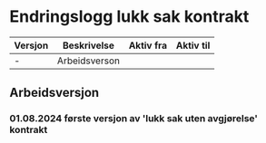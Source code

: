 # Endringslogg lukk sak kontrakt

| Versjon | Beskrivelse   | Aktiv fra  | Aktiv til |
|---------|---------------|------------|----------|
| -       | Arbeidsverson |            ||

## Arbeidsversjon 
### 01.08.2024 første versjon av 'lukk sak uten avgjørelse' kontrakt